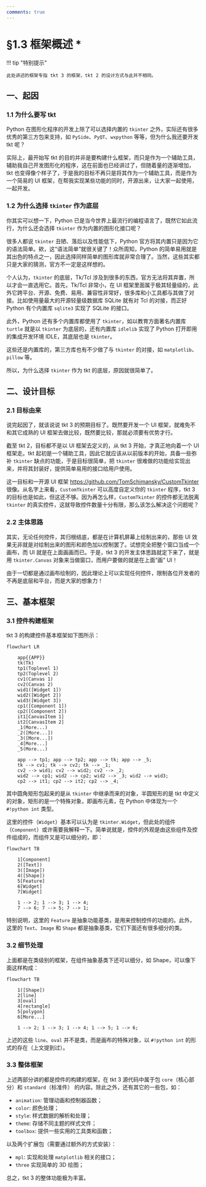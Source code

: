 ```yaml
---
comments: true
---
```


# §1.3 框架概述 *

!!! tip "特别提示"

    此处讲述的框架专指 tkt 3 的框架，tkt 2 的设计方式与此并不相同。

## 一、起因

### 1.1 为什么要写 tkt

Python 在图形化程序的开发上除了可以选择内置的 `tkinter` 之外，实际还有很多优秀的第三方包来支持，如 `PySide`、`PyQT`、`wxpython` 等等，但为什么我还要开发 tkt 呢？

实际上，最开始写 tkt 的目的并非是要构建什么框架，而只是作为一个辅助工具，辅助我自己开发图形化的程序，这在前面也已经讲过了，但随着量的逐渐增加，tkt 也变得像个样子了，于是我的目标不再只是将其作为一个辅助工具，而是作为一个简易的 UI 框架，在帮我实现某些功能的同时，开源出来，让大家一起使用，一起开发。

### 1.2 为什么选择 `tkinter` 作为底层

你其实可以想一下，Python 已是当今世界上最流行的编程语言了，既然它如此流行，为什么还会选择 `tkinter` 作为内置的图形化接口呢？

很多人都说 `tkinter` 丑陋、落后以及性能低下，Python 官方将其内置只是因为它的语法简单。欸，这“语法简单”就很关键了！众所周知，Python 的简单易用就是其出色的特点之一，因此选择同样简单的图形库就非常合理了。当然，这些其实都只是大家的猜测，官方不一定是这样想的。

个人认为，`tkinter` 的底层，Tk/Tcl 涉及到很多的东西，官方无法将其弃置，所以才会一直选用它。首先，Tk/Tcl 非常小，在 UI 框架里面属于极其轻量级的，此外它跨平台、开源、免费、易用、兼容性非常好，很多库和小工具都与其做了对接。比如使用量最大的开源轻量级数据库 SQLite 就有对 Tcl 的对接，而正好 Python 有个内置库 `sqlite3` 实现了 SQLite 的接口。

此外，Python 还有多个内置库都使用了 `tkinter`，如以教育方面著名内置库 `turtle` 就是以 `tkinter` 为底层的，还有内置库 `idlelib` 实现了 Python 打开即用的集成开发环境 IDLE，其底层也是 `tkinter`。

这些还是内置库的，第三方库也有不少做了与 `tkinter` 的对接，如 `matplotlib`、`pillow` 等。

所以，为什么选择 `tkinter` 作为 tkt 的底层，原因就很简单了。

## 二、设计目标

### 2.1 目标由来

说完起因了，就该说说 tkt 3 的预期目标了。既然要开发一个 UI 框架，就难免不和其它成熟的 UI 框架去做比较，既然要比较，那就必须要有优势才行。

截至 tkt 2，目标都不是以 UI 框架去定义的，从 tkt 3 开始，才真正地向着一个 UI 框架走。tkt 起初是一个辅助工具，因此它就应该从以前版本的开始，具备一些弥补 `tkinter` 缺点的功能，于是目标很简单，把 `tkinter` 很难做的功能给实现出来，并将其封装好，提供简单易用的接口给用户使用。

这一目标和一开源 UI 框架 https://github.com/TomSchimansky/CustomTkinter 很像。从名字上来看，`CustomTkinter` 可以高度自定义你的 `tkinter` 程序，tkt 3 的目标也是如此，但这还不够。因为再怎么样，`CustomTkinter` 的控件都无法脱离 `tkinter` 的真实控件，这就导致控件数量十分有限，那么该怎么解决这个问题呢？

### 2.2 主体思路

其实，无论任何控件，其归根结底，都是在计算机屏幕上绘制出来的，那些 UI 效果无非就是对绘制出来的图形和颜色加以控制罢了。试想完全把整个窗口当成一个画布，而 UI 就是在上面画画而已。于是，tkt 3 的开发主体思路就定下来了，就是用 `tkinter.Canvas` 对象来当做窗口，而用户要做的就是在上面“画” UI！

由于一切都是通过画布绘制的，因此理论上可以实现任何控件，限制各位开发者的不再是底层和平台，而是大家的想象力！

## 三、基本框架

### 3.1 控件构建框架

tkt 3 的构建控件基本框架如下图所示：

```mermaid
flowchart LR

    app{{APP}}
    tk(Tk)
    tp1(Toplevel 1)
    tp2(Toplevel 2)
    cv1(Canvas 1)
    cv2(Canvas 2)
    wid1([Widget 1])
    wid2([Widget 2])
    wid3([Widget 3])
    cp1([Component 1])
    cp2([Component 2])
    it1[CanvasItem 1]
    it2[CanvasItem 2]
    _1(More...)
    _2([More...])
    _3([More...])
    _4[More...]
    _5(More...)

    app --> tp1; app --> tp2; app --> tk; app --> _5;
    tk --> cv1; tk --> cv2; tk --> _1;
    cv2 --> wid1; cv2 --> wid2; cv2 --> _2;
    wid2 --> cp1; wid2 --> cp2; wid2 --> _3; wid2 --> wid3;
    cp2 --> it1; cp2 --> it2; cp2 --> _4;
```

其中圆角矩形包起来的是从 `tkinter` 中继承而来的对象，半圆矩形的是 tkt 中定义的对象，矩形的是一个特殊对象，即画布元素，在 Python 中体现为一个 `#!python int` 类型。

这里的控件（`Widget`）基本可以认为是 `tkinter.Widget`，但此处的组件（`Component`）或许需要我解释一下。简单说就是，控件的外观是由这些组件及控件组成的，而组件又是可以细分的，即：

```mermaid
flowchart TB

    1[Component]
    2([Text])
    3([Image])
    4([Shape])
    5[Feature]
    6[Widget]
    7[Widget]

    1 --> 2; 1 --> 3; 1 --> 4;
    7 --> 6; 7 --> 5; 7 --> 1;
```

特别说明，这里的 `Feature` 是抽象功能基类，是用来控制控件的功能的。此外，这里的 `Text`、`Image` 和 `Shape` 都是抽象基类，它们下面还有很多细分的类。

### 3.2 细节处理

上面都是在类级别的框架，在组件抽象基类下还可以细分，如 Shape，可以像下面这样构成：

```mermaid
flowchart TB

    1([Shape])
    2[line]
    3[oval]
    4[rectangle]
    5[polygon]
    6[More...]

    1 --> 2; 1 --> 3; 1 --> 4; 1 --> 5; 1 --> 6;
```

上述的这些 `line`、`oval` 并不是类，而是画布的特殊对象，以 `#!python int` 的形式的存在（上文提到过）。

### 3.3 整体框架

上述两部分讲的都是控件的构建的框架，在 tkt 3 源代码中属于包 `core`（核心部分）和 `standard`（标准件） 的内容。除此之外，还有其它的一些包，如：

* `animation`: 管理动画和控制器函数；
* `color`: 颜色处理；
* `style`: 样式数据的解析和处理；
* `theme`: 存储不同主题的样式文件；
* `toolbox`: 提供一些实用的工具类和函数；

以及两个扩展包（需要通过额外的方式安装）：

* `mpl`: 实现和处理 `matplotlib` 相关的接口；
* `three` 实现简单的 3D 绘图；

总之，tkt 3 的整体功能极为丰富。
